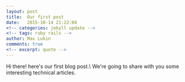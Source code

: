 ```yaml
---
layout: post
title:  Our first post
date:   2015-10-14 21:22:04
<!-- categories: jekyll update -->
<!-- tags: ruby rails -->
author: Max Lukin
comments: true
<!-- excerpt: quote -->
---
```

Hi there! here's our first blog post.\\
We're going to share with you some interesting technical articles.
